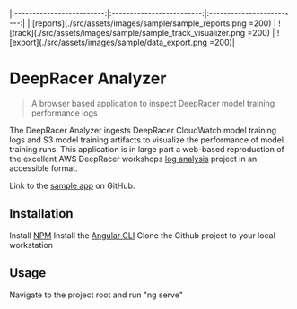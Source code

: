 |:-------------------------:|:-------------------------:|:-------------------------:|
|![reports](./src/assets/images/sample/sample_reports.png =200) | ![track](./src/assets/images/sample/sample_track_visualizer.png =200) | ![export](./src/assets/images/sample/data_export.png =200)|

# DeepRacer Analyzer
> A browser based application to inspect DeepRacer model training performance logs

The DeepRacer Analyzer ingests DeepRacer CloudWatch model training logs and S3 model training artifacts to visualize the performance of model training runs. 
This application is in large part a web-based reproduction of the excellent AWS DeepRacer workshops [log analysis](https://github.com/aws-samples/aws-deepracer-workshops/tree/master/log-analysis) project
in an accessible format.

Link to the [sample app](https://soblenes32.github.io/deep-racer-analyzer/) on GitHub.

## Installation

Install [NPM](https://nodejs.org/en/)
Install the [Angular CLI](https://cli.angular.io/)
Clone the Github project to your local workstation

## Usage

Navigate to the project root and run "ng serve"